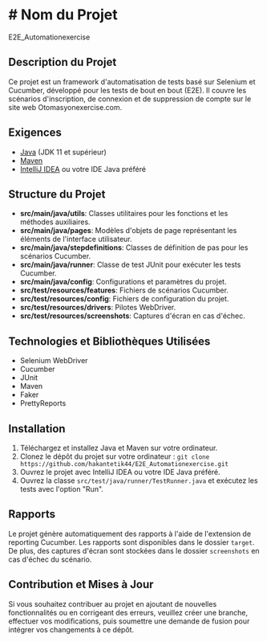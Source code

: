 # 
# # Nom du Projet

E2E_Automationexercise

## Description du Projet

Ce projet est un framework d'automatisation de tests basé sur Selenium et Cucumber, développé pour les tests de bout en bout (E2E). Il couvre les scénarios d'inscription, de connexion et de suppression de compte sur le site web Otomasyonexercise.com.

## Exigences

- [Java](https://www.oracle.com/java/technologies/javase-downloads.html) (JDK 11 et supérieur)
- [Maven](https://maven.apache.org/download.cgi)
- [IntelliJ IDEA](https://www.jetbrains.com/idea/download/) ou votre IDE Java préféré

## Structure du Projet

- **src/main/java/utils**: Classes utilitaires pour les fonctions et les méthodes auxiliaires.
- **src/main/java/pages**: Modèles d'objets de page représentant les éléments de l'interface utilisateur.
- **src/main/java/stepdefinitions**: Classes de définition de pas pour les scénarios Cucumber.
- **src/main/java/runner**: Classe de test JUnit pour exécuter les tests Cucumber.
- **src/main/java/config**: Configurations et paramètres du projet.
- **src/test/resources/features**: Fichiers de scénarios Cucumber.
- **src/test/resources/config**: Fichiers de configuration du projet.
- **src/test/resources/drivers**: Pilotes WebDriver.
- **src/test/resources/screenshots**: Captures d'écran en cas d'échec.

## Technologies et Bibliothèques Utilisées

- Selenium WebDriver
- Cucumber
- JUnit
- Maven
- Faker
- PrettyReports

## Installation

1. Téléchargez et installez Java et Maven sur votre ordinateur.
2. Clonez le dépôt du projet sur votre ordinateur : `git clone https://github.com/hakantetik44/E2E_Automationexercise.git`
3. Ouvrez le projet avec IntelliJ IDEA ou votre IDE Java préféré.
4. Ouvrez la classe `src/test/java/runner/TestRunner.java` et exécutez les tests avec l'option "Run".


## Rapports

Le projet génère automatiquement des rapports à l'aide de l'extension de reporting Cucumber. Les rapports sont disponibles dans le dossier `target`. De plus, des captures d'écran sont stockées dans le dossier `screenshots` en cas d'échec du scénario.

## Contribution et Mises à Jour

Si vous souhaitez contribuer au projet en ajoutant de nouvelles fonctionnalités ou en corrigeant des erreurs, veuillez créer une branche, effectuer vos modifications, puis soumettre une demande de fusion pour intégrer vos changements à ce dépôt.


